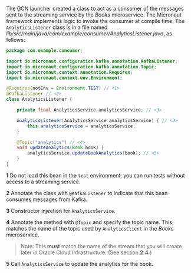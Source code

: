 The GCN launcher created a class to act as a consumer of the messages sent to the streaming service by the _Books_ microservice. The Micronaut framework implements logic to invoke the consumer at compile time. The `AnalyticsListener` class is in a file named _lib/src/main/java/com/example/consumer/AnalyticsListener.java_, as follows:

```java
package com.example.consumer;

import io.micronaut.configuration.kafka.annotation.KafkaListener;
import io.micronaut.configuration.kafka.annotation.Topic;
import io.micronaut.context.annotation.Requires;
import io.micronaut.context.env.Environment;

@Requires(notEnv = Environment.TEST) // <1>
@KafkaListener // <2>
class AnalyticsListener {

    private final AnalyticsService analyticsService; // <3>

    AnalyticsListener(AnalyticsService analyticsService) { // <3>
        this.analyticsService = analyticsService;
    }

    @Topic("analytics") // <4>
    void updateAnalytics(Book book) {
        analyticsService.updateBookAnalytics(book); // <5>
    }
}
```

**1** Do not load this bean in the `test` environment: you can run tests without access to a streaming service.

**2** Annotate the class with `@KafkaListener` to indicate that this bean consumes messages from Kafka.

**3** Constructor injection for `AnalyticsService`.

**4** Annotate the method with `@Topic` and specify the topic name. This matches the name of the topic used by `AnalyticsClient` in the _Books_ microservice.
>Note: This **must** match the name of the stream that you will create later in Oracle Cloud Infrastructure. (See section **2.4**.)

**5** Call `AnalyticsService` to update the analytics for the book.